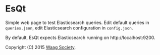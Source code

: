 # EsQt

Simple web page to test Elasticsearch queries. Edit default queries in `queries.json`, edit Elasticsearch configuration in `config.json`.

By default, EsQt expects Elasticsearch running on http://localhost:9200.

Copyright (C) 2015 [Waag Society](http://waag.org).

